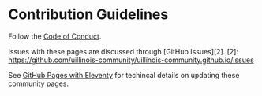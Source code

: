 # Contribution Guidelines

Follow the [Code of Conduct][1].

[1]: /CODE_OF_CONDUCT.md

Issues with these pages are discussed through [GitHub Issues][2].
[2]: https://github.com/uillinois-community/uillinois-community.github.io/issues

See [GitHub Pages with Eleventy](/eleventy) for techincal details on updating
 these community pages.
